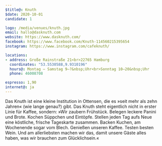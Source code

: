 ```yaml
---
$title@: Knuth
$date: 2020-10-01
candidate: 1

logo: /media/venues/knuth.jpg
email: hallo@dasknuth.com
website: https://www.dasknuth.com/
facebook: https://www.facebook.com/Knuth-114560215395654
instagram: https://www.instagram.com/cafeknuth/

locations:
- address: Große Rainstraße 21<br>22765 Hamburg
  coordinates: "53.5530588,9.9310196"
  hours@: Montag – Samstag 9–?&nbsp;Uhr<br>Sonntag 10–20&nbsp;Uhr
  phone: 46008708

espresso: 1,90
internet@: ja
---
```


Das Knuth ist eine kleine Institution in Ottensen, die es »seit mehr als zehn Jahren« (wie lange genau?) gibt. Das Knuth steht eigentlich nicht in erster Linie für Kaffee, sondern: »Wir zaubern Frühstück. Belegen leckere Panini und Brote. Kochen Süppchen und Eintöpfe. Stellen jeden Tag aufs Neue eine köstliche, frische Tageskarte zusammen. Backen Kuchen, am Wochenende sogar vom Blech. Genießen unseren Kaffee. Testen besten Wein. Und am allerliebsten machen wir das, damit unsere Gäste alles haben, was wir brauchen zum Glücklichsein.«